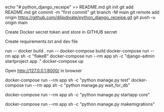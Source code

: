 echo "# python_django_receipe" >> README.md
git init
git add README.md
git commit -m "first commit"
git branch -M main
git remote add origin https://github.com/dilipdivate/python_django_receipe.git
git push -u origin main

Create Docker secret token and store in GITHUB secret

Create requirements.txt and dev file

run -- docker build .
run -- docker-compose build
docker-compose run --rm app sh -c "flake8"
docker-compose run --rm app sh -c "django-admin startproject app ."
docker-compose up

Open http://127.0.0.1:8000/ in browser

<!-- To Test -->

docker-compose run --rm app sh -c "python manage.py test"
docker-compose run --rm app sh -c "python manage.py wait_for_db"

<!-- To run core app -->

docker-compose run --rm app sh -c "python manage.py startapp core"

docker-compose run --rm app sh -c "python manage.py makemigrations"

